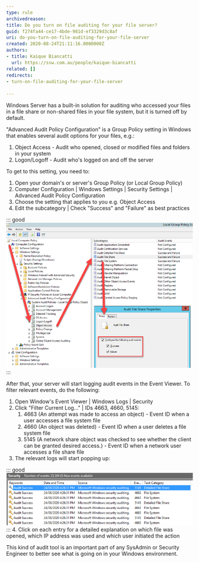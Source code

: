 ```yaml
---
type: rule
archivedreason: 
title: Do you turn on file auditing for your file server?
guid: f274fa44-ce17-4bde-981d-ef3329d3c8af
uri: do-you-turn-on-file-auditing-for-your-file-server
created: 2020-08-24T21:11:16.0000000Z
authors:
- title: Kaique Biancatti
  url: https://ssw.com.au/people/kaique-biancatti
related: []
redirects:
- turn-on-file-auditing-for-your-file-server

---
```


Windows Server has a built-in solution for auditing who accessed your files in a file share or non-shared files in your file system, but it is turned off by default.

<!--endintro-->

"Advanced Audit Policy Configuration" is a Group Policy setting in Windows that enables several audit options for your files, e.g.:

1. Object Access - Audit who opened, closed or modified files and folders in your system
2. Logon/Logoff - Audit who's logged on and off the server

To get to this setting, you need to:

1. Open your domain's or server's Group Policy (or Local Group Policy)
2. Computer Configuration | Windows Settings | Security Settings | Advanced Audit Policy Configuration
3. Choose the setting that applies to you e.g. Object Access
4. Edit the subcategory | Check "Success" and "Failure" as best practices


::: good  
![Figure: Good Example - Auditing Successes and Failures in your file shares](auditing-success-and-fail.png)  
:::

After that, your server will start logging audit events in the Event Viewer. To filter relevant events, do the following:

1. Open Window's Event Viewer | Windows Logs | Security
2. Click "Filter Current Log..." | IDs 4663, 4660, 5145:
    1. 4663 (An attempt was made to access an object) - Event ID when a user accesses a file system file
    2. 4660 (An object was deleted) - Event ID when a user deletes a file system file
    3. 5145 (A network share object was checked to see whether the client can be granted desired access.) - Event ID when a network user accesses a file share file
3. The relevant logs will start popping up:

::: good  
![Figure: Good example - Filtered logs with file access information](filtered-logs.png)  
:::
4. Click on each entry for a detailed explanation on which file was opened, which IP address was used and which user initiated the action


This kind of audit tool is an important part of any SysAdmin or Security Engineer to better see what is going on in your Windows environment.
